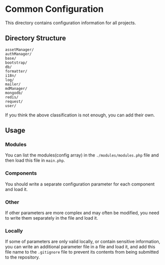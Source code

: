 # Common Configuration

This directory contains configuration information for all projects. 

## Directory Structure

    assetManager/
    authManager/
    base/
    bootstrap/
    db/
    formatter/
    i18n/
    log/
    mailer/
    mdManager/
    mongodb/
    redis/
    request/
    user/

If you think the above classification is not enough, you can add their own.

## Usage

### Modules

You can list the modules(config array) in the `./modules/modules.php` file and
then load this file in `main.php`.

### Components

You should write a separate configuration parameter for each component and load it.

### Other

If other parameters are more complex and may often be modified, you need to write
them separately in the file and load it.

### Locally

If some of parameters are only valid locally, or contain sensitive information,
you can write an additional parameter file in a file and load it, and add this
file name to the `.gitignore` file to prevent its contents from being submitted
to the repository.